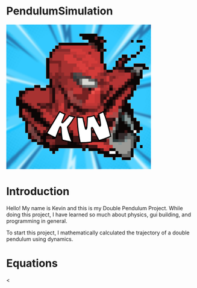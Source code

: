 # PendulumSimulation
<img src="SpiderManIcon!.png"></img>


# Introduction
<p>Hello! My name is Kevin and this is my Double Pendulum Project. While doing this project, I have learned so much about physics, gui building, and programming in general. </p>

<p> To start this project, I mathematically calculated the trajectory of a double pendulum using dynamics.</p>

  
# Equations

<
  
